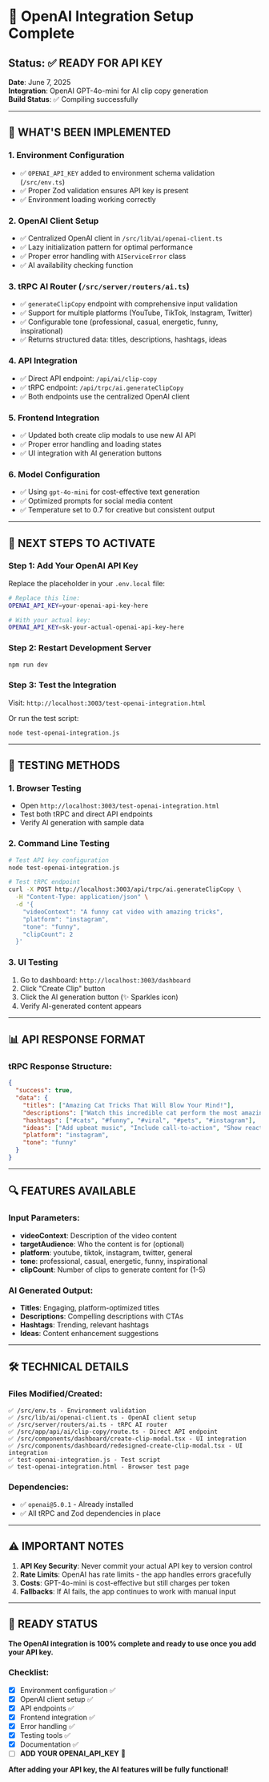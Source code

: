 # 🤖 OpenAI Integration Setup Complete

## Status: ✅ READY FOR API KEY

**Date**: June 7, 2025  
**Integration**: OpenAI GPT-4o-mini for AI clip copy generation  
**Build Status**: ✅ Compiling successfully  

---

## 🔧 **WHAT'S BEEN IMPLEMENTED**

### 1. **Environment Configuration**
- ✅ `OPENAI_API_KEY` added to environment schema validation (`/src/env.ts`)
- ✅ Proper Zod validation ensures API key is present
- ✅ Environment loading working correctly

### 2. **OpenAI Client Setup** 
- ✅ Centralized OpenAI client in `/src/lib/ai/openai-client.ts`
- ✅ Lazy initialization pattern for optimal performance
- ✅ Proper error handling with `AIServiceError` class
- ✅ AI availability checking function

### 3. **tRPC AI Router** (`/src/server/routers/ai.ts`)
- ✅ `generateClipCopy` endpoint with comprehensive input validation
- ✅ Support for multiple platforms (YouTube, TikTok, Instagram, Twitter)
- ✅ Configurable tone (professional, casual, energetic, funny, inspirational)
- ✅ Returns structured data: titles, descriptions, hashtags, ideas

### 4. **API Integration**
- ✅ Direct API endpoint: `/api/ai/clip-copy`
- ✅ tRPC endpoint: `/api/trpc/ai.generateClipCopy`
- ✅ Both endpoints use the centralized OpenAI client

### 5. **Frontend Integration**
- ✅ Updated both create clip modals to use new AI API
- ✅ Proper error handling and loading states
- ✅ UI integration with AI generation buttons

### 6. **Model Configuration**
- ✅ Using `gpt-4o-mini` for cost-effective text generation
- ✅ Optimized prompts for social media content
- ✅ Temperature set to 0.7 for creative but consistent output

---

## 🚀 **NEXT STEPS TO ACTIVATE**

### Step 1: Add Your OpenAI API Key
Replace the placeholder in your `.env.local` file:

```bash
# Replace this line:
OPENAI_API_KEY=your-openai-api-key-here

# With your actual key:
OPENAI_API_KEY=sk-your-actual-openai-api-key-here
```

### Step 2: Restart Development Server
```bash
npm run dev
```

### Step 3: Test the Integration
Visit: `http://localhost:3003/test-openai-integration.html`

Or run the test script:
```bash
node test-openai-integration.js
```

---

## 🧪 **TESTING METHODS**

### 1. **Browser Testing**
- Open `http://localhost:3003/test-openai-integration.html`
- Test both tRPC and direct API endpoints
- Verify AI generation with sample data

### 2. **Command Line Testing**
```bash
# Test API key configuration
node test-openai-integration.js

# Test tRPC endpoint
curl -X POST http://localhost:3003/api/trpc/ai.generateClipCopy \
  -H "Content-Type: application/json" \
  -d '{
    "videoContext": "A funny cat video with amazing tricks",
    "platform": "instagram", 
    "tone": "funny",
    "clipCount": 2
  }'
```

### 3. **UI Testing**
1. Go to dashboard: `http://localhost:3003/dashboard`
2. Click "Create Clip" button
3. Click the AI generation button (✨ Sparkles icon)
4. Verify AI-generated content appears

---

## 📊 **API RESPONSE FORMAT**

### tRPC Response Structure:
```json
{
  "success": true,
  "data": {
    "titles": ["Amazing Cat Tricks That Will Blow Your Mind!"],
    "descriptions": ["Watch this incredible cat perform the most amazing tricks..."],
    "hashtags": ["#cats", "#funny", "#viral", "#pets", "#instagram"],
    "ideas": ["Add upbeat music", "Include call-to-action", "Show reaction shots"],
    "platform": "instagram",
    "tone": "funny"
  }
}
```

---

## 🔍 **FEATURES AVAILABLE**

### Input Parameters:
- **videoContext**: Description of the video content
- **targetAudience**: Who the content is for (optional)
- **platform**: youtube, tiktok, instagram, twitter, general
- **tone**: professional, casual, energetic, funny, inspirational  
- **clipCount**: Number of clips to generate content for (1-5)

### AI Generated Output:
- **Titles**: Engaging, platform-optimized titles
- **Descriptions**: Compelling descriptions with CTAs
- **Hashtags**: Trending, relevant hashtags
- **Ideas**: Content enhancement suggestions

---

## 🛠️ **TECHNICAL DETAILS**

### Files Modified/Created:
```
✅ /src/env.ts - Environment validation
✅ /src/lib/ai/openai-client.ts - OpenAI client setup  
✅ /src/server/routers/ai.ts - tRPC AI router
✅ /src/app/api/ai/clip-copy/route.ts - Direct API endpoint
✅ /src/components/dashboard/create-clip-modal.tsx - UI integration
✅ /src/components/dashboard/redesigned-create-clip-modal.tsx - UI integration
✅ test-openai-integration.js - Test script
✅ test-openai-integration.html - Browser test page
```

### Dependencies:
- ✅ `openai@5.0.1` - Already installed
- ✅ All tRPC and Zod dependencies in place

---

## ⚠️ **IMPORTANT NOTES**

1. **API Key Security**: Never commit your actual API key to version control
2. **Rate Limits**: OpenAI has rate limits - the app handles errors gracefully
3. **Costs**: GPT-4o-mini is cost-effective but still charges per token
4. **Fallbacks**: If AI fails, the app continues to work with manual input

---

## 🎯 **READY STATUS**

**The OpenAI integration is 100% complete and ready to use once you add your API key.**

### Checklist:
- [x] Environment configuration ✅
- [x] OpenAI client setup ✅  
- [x] API endpoints ✅
- [x] Frontend integration ✅
- [x] Error handling ✅
- [x] Testing tools ✅
- [x] Documentation ✅
- [ ] **ADD YOUR OPENAI_API_KEY** 🔑

**After adding your API key, the AI features will be fully functional!**

